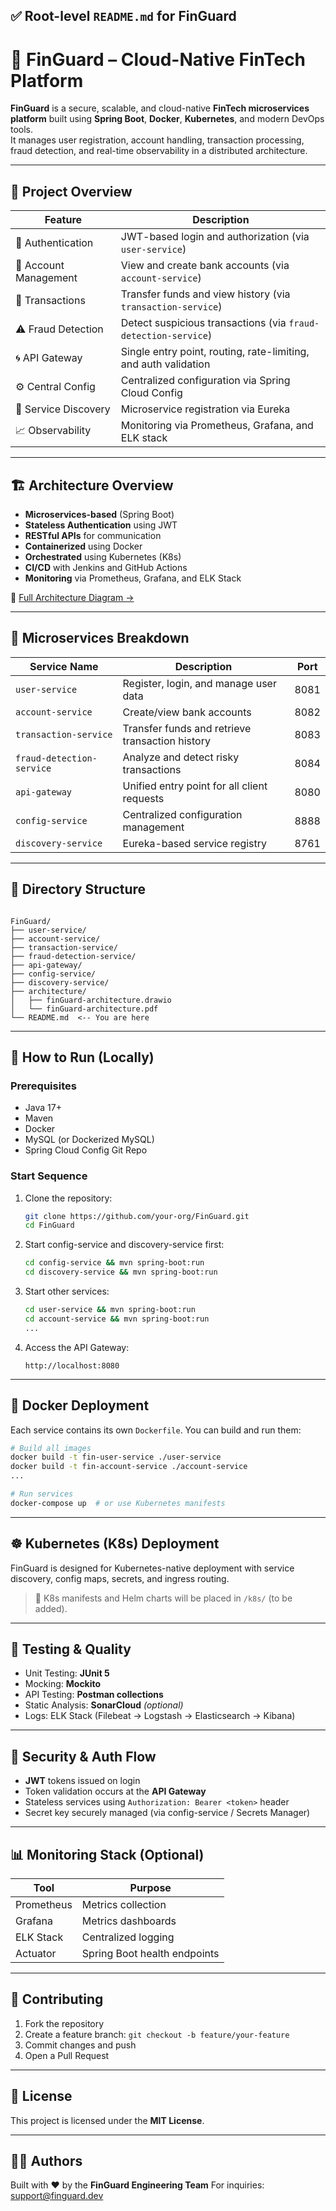 
## ✅ Root-level `README.md` for FinGuard


# 💸 FinGuard – Cloud-Native FinTech Platform

**FinGuard** is a secure, scalable, and cloud-native **FinTech microservices platform** built using **Spring Boot**, **Docker**, **Kubernetes**, and modern DevOps tools.  
It manages user registration, account handling, transaction processing, fraud detection, and real-time observability in a distributed architecture.

---

## 🚀 Project Overview

| Feature               | Description                                                       |
|----------------------|-------------------------------------------------------------------|
| 🔐 Authentication     | JWT-based login and authorization (via `user-service`)           |
| 🏦 Account Management | View and create bank accounts (via `account-service`)            |
| 💸 Transactions       | Transfer funds and view history (via `transaction-service`)      |
| ⚠️ Fraud Detection    | Detect suspicious transactions (via `fraud-detection-service`)   |
| 🌀 API Gateway        | Single entry point, routing, rate-limiting, and auth validation  |
| ⚙️ Central Config     | Centralized configuration via Spring Cloud Config                |
| 🧭 Service Discovery  | Microservice registration via Eureka                             |
| 📈 Observability      | Monitoring via Prometheus, Grafana, and ELK stack                |

---

## 🏗️ Architecture Overview

- **Microservices-based** (Spring Boot)
- **Stateless Authentication** using JWT
- **RESTful APIs** for communication
- **Containerized** using Docker
- **Orchestrated** using Kubernetes (K8s)
- **CI/CD** with Jenkins and GitHub Actions
- **Monitoring** via Prometheus, Grafana, and ELK Stack

📄 [Full Architecture Diagram →](./architecture/finGuard-architecture.pdf)

---

## 🧱 Microservices Breakdown

| Service Name            | Description                                           | Port |
|-------------------------|-------------------------------------------------------|------|
| `user-service`          | Register, login, and manage user data                 | 8081 |
| `account-service`       | Create/view bank accounts                             | 8082 |
| `transaction-service`   | Transfer funds and retrieve transaction history       | 8083 |
| `fraud-detection-service` | Analyze and detect risky transactions               | 8084 |
| `api-gateway`           | Unified entry point for all client requests           | 8080 |
| `config-service`        | Centralized configuration management                  | 8888 |
| `discovery-service`     | Eureka-based service registry                         | 8761 |

---

## 📂 Directory Structure

```

FinGuard/
├── user-service/
├── account-service/
├── transaction-service/
├── fraud-detection-service/
├── api-gateway/
├── config-service/
├── discovery-service/
├── architecture/
│   ├── finGuard-architecture.drawio
│   └── finGuard-architecture.pdf
└── README.md  <-- You are here

````

---

## 🧪 How to Run (Locally)

### Prerequisites

- Java 17+
- Maven
- Docker
- MySQL (or Dockerized MySQL)
- Spring Cloud Config Git Repo

### Start Sequence

1. Clone the repository:
    ```bash
    git clone https://github.com/your-org/FinGuard.git
    cd FinGuard
    ```

2. Start config-service and discovery-service first:
    ```bash
    cd config-service && mvn spring-boot:run
    cd discovery-service && mvn spring-boot:run
    ```

3. Start other services:
    ```bash
    cd user-service && mvn spring-boot:run
    cd account-service && mvn spring-boot:run
    ...
    ```

4. Access the API Gateway:
    ```
    http://localhost:8080
    ```

---

## 🐳 Docker Deployment

Each service contains its own `Dockerfile`. You can build and run them:

```bash
# Build all images
docker build -t fin-user-service ./user-service
docker build -t fin-account-service ./account-service
...

# Run services
docker-compose up  # or use Kubernetes manifests
````

---

## ☸️ Kubernetes (K8s) Deployment

FinGuard is designed for Kubernetes-native deployment with service discovery, config maps, secrets, and ingress routing.

> 📌 K8s manifests and Helm charts will be placed in `/k8s/` (to be added).

---

## 🧪 Testing & Quality

* Unit Testing: **JUnit 5**
* Mocking: **Mockito**
* API Testing: **Postman collections**
* Static Analysis: **SonarCloud** *(optional)*
* Logs: ELK Stack (Filebeat → Logstash → Elasticsearch → Kibana)

---

## 🔐 Security & Auth Flow

* **JWT** tokens issued on login
* Token validation occurs at the **API Gateway**
* Stateless services using `Authorization: Bearer <token>` header
* Secret key securely managed (via config-service / Secrets Manager)

---

## 📊 Monitoring Stack (Optional)

| Tool       | Purpose                      |
| ---------- | ---------------------------- |
| Prometheus | Metrics collection           |
| Grafana    | Metrics dashboards           |
| ELK Stack  | Centralized logging          |
| Actuator   | Spring Boot health endpoints |

---

## 🤝 Contributing

1. Fork the repository
2. Create a feature branch: `git checkout -b feature/your-feature`
3. Commit changes and push
4. Open a Pull Request

---

## 📜 License

This project is licensed under the **MIT License**.

---

## 🧑‍💻 Authors

Built with ❤️ by the **FinGuard Engineering Team**
For inquiries: [support@finguard.dev](mailto:support@finguard.dev)

```